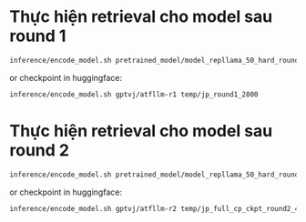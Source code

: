 # Thực hiện retrieval cho model sau round 1
   ```bash
   inference/encode_model.sh pretrained_model/model_repllama_50_hard_round1_2_batch/checkpoint-2800 temp/jp_round1_2800
   ```
or checkpoint in huggingface:
   ```bash
   inference/encode_model.sh gptvj/atfllm-r1 temp/jp_round1_2800
   ```

# Thực hiện retrieval cho model sau round 2
   ```bash
   inference/encode_model.sh pretrained_model/model_repllama_50_hard_round2_1_BATCH_THOI/checkpoint-400 temp/jp_full_cp_ckpt_round2_400
   ```
or checkpoint in huggingface:
   ```bash
   inference/encode_model.sh gptvj/atfllm-r2 temp/jp_full_cp_ckpt_round2_400
   ```